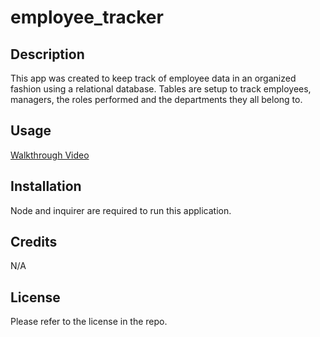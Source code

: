 # employee_tracker

## Description
This app was created to keep track of employee data in an organized fashion using a relational database. Tables are setup to track employees, managers, the roles performed and the departments they all belong to.
## Usage
[Walkthrough Video]()
## Installation
Node and inquirer are required to run this application.

## Credits
N/A

## License
Please refer to the license in the repo.
